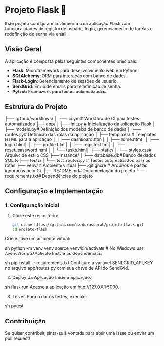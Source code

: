 # Projeto Flask 🚀

Este projeto configura e implementa uma aplicação Flask com funcionalidades de registro de usuário, login, gerenciamento de tarefas e redefinição de senha via email.

## Visão Geral

A aplicação é composta pelos seguintes componentes principais:
- **Flask**: Microframework para desenvolvimento web em Python.
- **SQLAlchemy**: ORM para interação com banco de dados.
- **Flask-Login**: Gerenciamento de sessões de usuário.
- **SendGrid**: Envio de emails para redefinição de senha.
- **Pytest**: Framework para testes automatizados.

## Estrutura do Projeto

├── .github/workflows/ │ └── ci.yml# Workflow de CI para testes automatizados ├── app/ │ ├── init.py # Inicialização da aplicação Flask │ ├── models.py# Definição dos modelos de banco de dados │ ├── routes.py# Definição das rotas da aplicação │ ├── templates/ # Templates HTML para a aplicação │ │ ├── dashboard.html│ │ ├── home.html│ │ ├── login.html│ │ ├── profile.html│ │ ├── register.html│ │ ├── reset_password.html │ │ └── tasks.html│ ├── static/ │ └── styles.css# Arquivo de estilo CSS ├── instance/ │ └── database.db# Banco de dados SQLite ├── tests/ │ └── test_routes.py # Testes automatizados para as rotas ├── venv/ # Ambiente virtual ├── .gitignore # Arquivos e pastas ignorados pelo Git ├── README.md# Documentação do projeto └── requirements.txt# Dependências do projeto


## Configuração e Implementação

### 1. Configuração Inicial

1. Clone este repositório:
   ```sh
   git clone https://github.com/izadorasobral/projeto-flask.git
   cd projeto-flask
Crie e ative um ambiente virtual:

sh
python -m venv venv
source venv/bin/activate   # No Windows use: .\venv\Scripts\Activate
Instale as dependências:

sh
pip install -r requirements.txt
Configure a variável SENDGRID_API_KEY no arquivo app/routes.py com sua chave de API do SendGrid.

2. Deploy da Aplicação
Inicie a aplicação:

sh
flask run
Acesse a aplicação em http://127.0.0.1:5000.

3. Testes
Para rodar os testes, execute:

sh
pytest

## Contribuição
Se quiser contribuir, sinta-se à vontade para abrir uma issue ou enviar um pull request!
